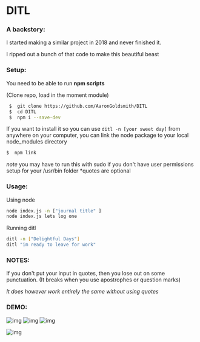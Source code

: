 # DITL

### A backstory:
I started making a similar project in 2018 and never finished it.

I ripped out a bunch of that code to make this beautiful beast

### Setup:
You need to be able to run **npm scripts**

(Clone repo, load in the moment module)
```sh
 $  git clone https://github.com/AaronGoldsmith/DITL
 $  cd DITL
 $  npm i --save-dev
```

If you want to install it so you can use  `ditl -n [your sweet day]` from anywhere on your computer,
you can link the node package to your local node_modules directory
```sh
$  npm link
```
*note* you may have to run this with sudo if you don't have user permissions setup for your /usr/bin folder
*quotes are optional
### Usage:
Using node
```sh
node index.js -n ["journal title" ]
node index.js lets log one
```
Running ditl
```sh
ditl -n ["Delightful Days"]
ditl "im ready to leave for work"
```

### NOTES:
If you don't put your input in quotes, then you lose out on some punctuation.
(It breaks when you use apostrophes or question marks)

*It does however work entirely the same without using quotes*

### DEMO:

![img](https://i.imgur.com/0g40HEi.gif)
![img](https://i.imgur.com/CD8W1b7.gif)
![img](https://i.imgur.com/LKftDOo.gif)

![img](https://i.imgur.com/F986QJb.png)
